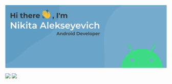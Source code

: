 ![alt text](assets/bg.svg "Title")

![](http://github-profile-summary-cards.vercel.app/api/cards/stats?username=murlod1n&theme=github)
![](http://github-profile-summary-cards.vercel.app/api/cards/repos-per-language?username=murlod1n&theme=github_dark)
  
  



